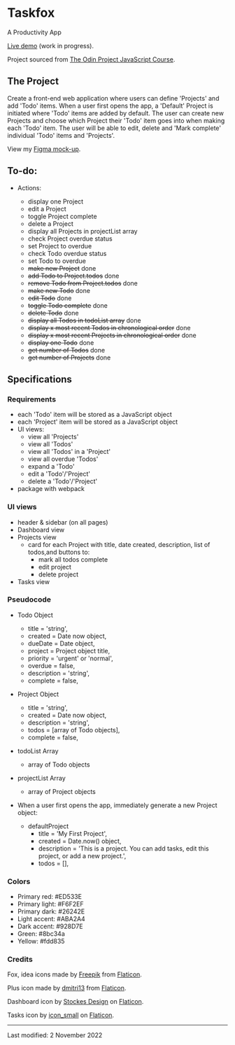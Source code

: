 # Taskfox
A Productivity App

[Live demo](https://jcrachael.github.io/taskfox/) (work in progress).

Project sourced from [The Odin Project JavaScript Course](https://www.theodinproject.com/lessons/node-path-javascript-todo-list).

## The Project
Create a front-end web application where users can define 'Projects' and add 'Todo' items. When a user first opens the app, a 'Default' Project is initiated where 'Todo' items are added by default. The user can create new Projects and choose which Project their 'Todo' item goes into when making each 'Todo' item. The user will be able to edit, delete and 'Mark complete' individual 'Todo' items and 'Projects'.

View my [Figma mock-up](https://www.figma.com/proto/nmmcav6BnRT6YEon8Egdea/Untitled?node-id=3%3A34&scaling=scale-down-width&page-id=0%3A1&starting-point-node-id=3%3A34&hide-ui=1).

## To-do:

* Actions:
    
    * display one Project
    * edit a Project
    * toggle Project complete
    * delete a Project
    * display all Projects in projectList array
    * check Project overdue status
    * set Project to overdue
    * check Todo overdue status
    * set Todo to overdue
    * ~~make new Project~~ done 
    * ~~add Todo to Project.todos~~ done
    * ~~remove Todo from Project.todos~~ done
    * ~~make new Todo~~ done
    * ~~edit Todo~~ done
    * ~~toggle Todo complete~~ done
    * ~~delete Todo~~ done
    * ~~display all Todos in todoList array~~ done
    * ~~display x most recent Todos in chronological order~~ done
    * ~~display x most recent Projects in chronological order~~ done
    * ~~display one Todo~~ done
    * ~~get number of Todos~~ done
    * ~~get number of Projects~~ done

## Specifications

### Requirements

* each 'Todo' item will be stored as a JavaScript object 
* each 'Project' item will be stored as a JavaScript object 
* UI views:
    * view all 'Projects'
    * view all 'Todos'
    * view all 'Todos' in a 'Project'
    * view all overdue 'Todos'
    * expand a 'Todo'
    * edit a 'Todo'/'Project'
    * delete a 'Todo'/'Project'
* package with webpack

### UI views

* header & sidebar (on all pages)
* Dashboard view
* Projects view
    * card for each Project with title, date created, description, list of todos,and buttons to:
        * mark all todos complete
        * edit project
        * delete project
* Tasks view

### Pseudocode

* Todo Object
    * title = 'string',
    * created = Date now object,
    * dueDate = Date object,
    * project = Project object title,
    * priority = 'urgent' or 'normal',
    * overdue = false,
    * description = 'string',
    * complete = false,

* Project Object
    * title = 'string',
    * created = Date now object,
    * description = 'string',
    * todos = [array of Todo objects],
    * complete = false,

* todoList Array
    * array of Todo objects

* projectList Array
    * array of Project objects

* When a user first opens the app, immediately generate a new Project object:
    * defaultProject
        * title = 'My First Project',
        * created = Date.now() object,
        * description = 'This is a project. You can add tasks, edit this project, or add a new project.',
        * todos = [],

### Colors

* Primary red: #ED533E
* Primary light: #F6F2EF
* Primary dark: #26242E
* Light accent: #ABA2A4
* Dark accent: #928D7E
* Green: #8bc34a
* Yellow: #fdd835


### Credits
Fox, idea icons made by [Freepik](https://www.freepik.com) from [Flaticon](https://www.flaticon.com/).

Plus icon made by [dmitri13](https://www.flaticon.com/authors/dmitri13) from [Flaticon](https://www.flaticon.com/). 

Dashboard icon by [Stockes Design](https://www.flaticon.com/free-icons/dashboard) on [Flaticon](https://www.flaticon.com/).

Tasks icon by [icon_small](https://www.flaticon.com/free-icons/task) on [Flaticon](https://www.flaticon.com/).


--- 

Last modified: 2 November 2022